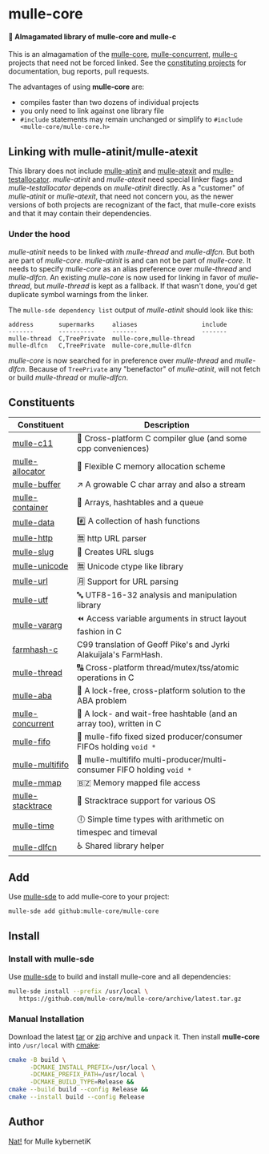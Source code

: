 # mulle-core

#### 🌋 Almagamated library of mulle-core and mulle-c

This is an almagamation of the [mulle-core](//github.com/mulle-core),
[mulle-concurrent](//github.com/mulle-concurrent),
[mulle-c](//github.com/mulle-c) projects that need not be forced linked. See
the [constituting projects](#Constituents) for documentation, bug reports,
pull requests.

The advantages of using **mulle-core** are:

* compiles faster than two dozens of individual projects
* you only need to link against one library file
* `#include` statements may remain unchanged or simplify to `#include <mulle-core/mulle-core.h>`






## Linking with mulle-atinit/mulle-atexit

This library does not include [mulle-atinit](//github.com/mulle-core/mulle-atinit)
and [mulle-atexit](//github.com/mulle-core/mulle-atexit) and
[mulle-testallocator](//github.com/mulle-core/mulle-testallocator). *mulle-atinit*
and *mulle-atexit* need special linker flags and  *mulle-testallocator* depends
on *mulle-atinit* directly. As a "customer" of *mulle-atinit* or *mulle-atexit*,
that need not concern you, as the newer versions of both projects are recognizant of the fact, that mulle-core exists and that it may contain their dependencies.

### Under the hood

*mulle-atinit* needs to be linked with *mulle-thread* and *mulle-dlfcn*.
But both are part of *mulle-core*. *mulle-atinit* is and can not be part of
*mulle-core*. It needs to specify *mulle-core* as an alias preference over
*mulle-thread* and *mulle-dlfcn*. An existing *mulle-core* is now used for
linking in favor of *mulle-thread*, but *mulle-thread* is kept as a fallback.
If that wasn't done, you'd get duplicate symbol warnings from the linker.

The `mulle-sde dependency list` output of *mulle-atinit* should look like this:

```
address       supermarks     aliases                  include
-------       ----------     -------                  -------
mulle-thread  C,TreePrivate  mulle-core,mulle-thread
mulle-dlfcn   C,TreePrivate  mulle-core,mulle-dlfcn
```

*mulle-core* is now searched for in preference over *mulle-thread* and
*mulle-dlfcn*.
Because of `TreePrivate` any "benefactor" of *mulle-atinit*, will not fetch or
build *mulle-thread* or *mulle-dlfcn*.

## Constituents

| Constituent                                  | Description
|----------------------------------------------|-----------------------
| [mulle-c11](https://github.com/mulle-c/mulle-c11)             | 🔀 Cross-platform C compiler glue (and some cpp conveniences)
| [mulle-allocator](https://github.com/mulle-c/mulle-allocator)             | 🔄 Flexible C memory allocation scheme
| [mulle-buffer](https://github.com/mulle-c/mulle-buffer)             | ↗️ A growable C char array and also a stream
| [mulle-container](https://github.com/mulle-c/mulle-container)             | 🛄 Arrays, hashtables and a queue
| [mulle-data](https://github.com/mulle-c/mulle-data)             | #️⃣ A collection of hash functions
| [mulle-http](https://github.com/mulle-c/mulle-http)             | 🈚 http URL parser
| [mulle-slug](https://github.com/mulle-c/mulle-slug)             | 🐌 Creates URL slugs
| [mulle-unicode](https://github.com/mulle-c/mulle-unicode)             | 🈚 Unicode ctype like library
| [mulle-url](https://github.com/mulle-c/mulle-url)             | 🈷️ Support for URL parsing
| [mulle-utf](https://github.com/mulle-c/mulle-utf)             | 🔤 UTF8-16-32 analysis and manipulation library
| [mulle-vararg](https://github.com/mulle-c/mulle-vararg)             |  ⏪ Access variable arguments in struct layout fashion in C
| [farmhash-c](https://github.com/mulle-c/farmhash-c)             | C99 translation of Geoff Pike's and Jyrki Alakuijala's FarmHash.
| [mulle-thread](https://github.com/mulle-concurrent/mulle-thread)             | 🔠 Cross-platform thread/mutex/tss/atomic operations in C
| [mulle-aba](https://github.com/mulle-concurrent/mulle-aba)             | 🚮 A lock-free, cross-platform solution to the ABA problem
| [mulle-concurrent](https://github.com/mulle-concurrent/mulle-concurrent)             | 📶 A lock- and wait-free hashtable (and an array too), written in C
| [mulle-fifo](https://github.com/mulle-concurrent/mulle-fifo)             | 🐍 mulle-fifo fixed sized producer/consumer FIFOs holding `void *`
| [mulle-multififo](https://github.com/mulle-concurrent/mulle-multififo)             | 🐛 mulle-multififo multi-producer/multi-consumer FIFO holding `void *`
| [mulle-mmap](https://github.com/mulle-core/mulle-mmap)             | 🇧🇿 Memory mapped file access
| [mulle-stacktrace](https://github.com/mulle-core/mulle-stacktrace)             | 👣 Stracktrace support for various OS
| [mulle-time](https://github.com/mulle-core/mulle-time)             | 🕕 Simple time types with arithmetic on timespec and timeval
| [mulle-dlfcn](https://github.com/mulle-core/mulle-dlfcn)             | ♿️ Shared library helper



## Add

Use [mulle-sde](//github.com/mulle-sde) to add mulle-core to your project:

``` sh
mulle-sde add github:mulle-core/mulle-core
```

## Install

### Install with mulle-sde

Use [mulle-sde](//github.com/mulle-sde) to build and install mulle-core and all dependencies:

``` sh
mulle-sde install --prefix /usr/local \
   https://github.com/mulle-core/mulle-core/archive/latest.tar.gz
```

### Manual Installation

Download the latest [tar](https://github.com/mulle-core/mulle-core/archive/refs/tags/latest.tar.gz) or [zip](https://github.com/mulle-core/mulle-core/archive/refs/tags/latest.zip) archive and unpack it. Then install
**mulle-core** into `/usr/local` with [cmake](https://cmake.org):

``` sh
cmake -B build \
      -DCMAKE_INSTALL_PREFIX=/usr/local \
      -DCMAKE_PREFIX_PATH=/usr/local \
      -DCMAKE_BUILD_TYPE=Release &&
cmake --build build --config Release &&
cmake --install build --config Release
```

## Author

[Nat!](https://mulle-kybernetik.com/weblog) for Mulle kybernetiK


